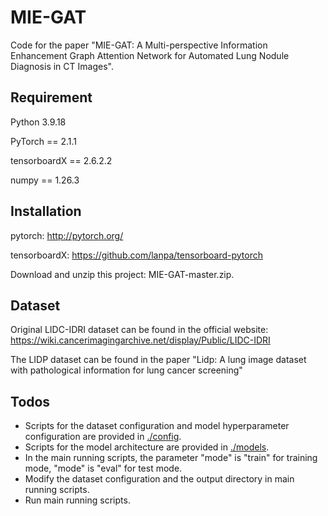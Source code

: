 # MIE-GAT
Code for the paper "MIE-GAT: A Multi-perspective Information Enhancement Graph Attention Network for Automated Lung Nodule Diagnosis in CT Images".
## Requirement
Python 3.9.18

PyTorch == 2.1.1

tensorboardX == 2.6.2.2

numpy == 1.26.3
## Installation
pytorch: http://pytorch.org/

tensorboardX: https://github.com/lanpa/tensorboard-pytorch

Download and unzip this project: MIE-GAT-master.zip.
## Dataset
Original LIDC-IDRI dataset can be found in the official website: https://wiki.cancerimagingarchive.net/display/Public/LIDC-IDRI

The LIDP dataset can be found in the paper "Lidp: A lung image dataset with pathological information for
lung cancer screening"
## Todos
* Scripts for the dataset configuration and model hyperparameter configuration are provided in [./config](https://github.com/ly706/MIE-GAT/tree/main/models).
* Scripts for the model architecture are provided in [./models](https://github.com/ly706/MIE-GAT/tree/main/models).
* In the main running scripts, the parameter "mode" is "train" for training mode, "mode" is "eval" for test mode.
* Modify the dataset configuration and the output directory in main running scripts.
* Run main running scripts.
